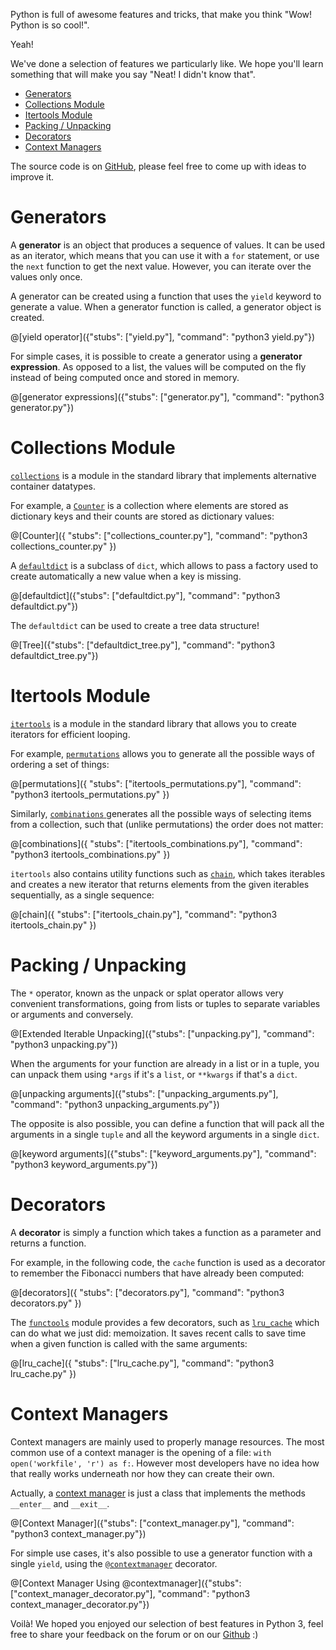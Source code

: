 Python is full of awesome features and tricks, that make you think "Wow! Python is so cool!".

Yeah!


We've done a selection of features we particularly like. We hope you'll learn something that will make you say "Neat! I didn't know that".

- [Generators](#generators)
- [Collections Module](#collections)
- [Itertools Module](#itertools)
- [Packing / Unpacking](#unpacking)
- [Decorators](#decorators)
- [Context Managers](#context-managers)

The source code is on [GitHub](https://github.com/CodinGame/advanced-python-features-playground), please feel free to come up with ideas to improve it.

# <a name="generators"></a> Generators

A **generator** is an object that produces a sequence of values. It can be used as an iterator, which means that you can use it with a `for` statement, or use the `next` function to get the next value. However, you can iterate over the values only once.

A generator can be created using a function that uses the `yield` keyword to generate a value. When a generator function is called, a generator object is created.

@[yield operator]({"stubs": ["yield.py"], "command": "python3 yield.py"})

For simple cases, it is possible to create a generator using a **generator expression**. As opposed to a list, the values will be computed on the fly instead of being computed once and stored in memory.

@[generator expressions]({"stubs": ["generator.py"], "command": "python3 generator.py"})

# <a name="collections"></a> Collections Module

[`collections`](https://docs.python.org/3/library/collections.html) is a module in the standard library that implements alternative container datatypes.

For example, a [`Counter`](https://docs.python.org/3/library/collections.html#collections.Counter) is a collection where elements are stored as dictionary keys and their counts are stored as dictionary values:

@[Counter]({ "stubs": ["collections_counter.py"], "command": "python3 collections_counter.py" })

A [`defaultdict`](https://docs.python.org/3/library/collections.html#collections.defaultdict) is a subclass of `dict`, which allows to pass a factory used to create automatically a new value when a key is missing.

@[defaultdict]({"stubs": ["defaultdict.py"], "command": "python3 defaultdict.py"})

The `defaultdict` can be used to create a tree data structure!

@[Tree]({"stubs": ["defaultdict_tree.py"], "command": "python3 defaultdict_tree.py"})

# <a name="itertools"></a> Itertools Module

[`itertools`](https://docs.python.org/3/library/itertools.html) is a module in the standard library that allows you to create iterators for efficient looping.

For example, [`permutations`](https://docs.python.org/3/library/itertools.html#itertools.permutations) allows you to generate all the possible ways of ordering a set of things:

@[permutations]({ "stubs": ["itertools_permutations.py"], "command": "python3 itertools_permutations.py" })

Similarly, [`combinations` ](https://docs.python.org/3/library/itertools.html#itertools.combinations) generates all the possible ways of selecting items from a collection, such that (unlike permutations) the order does not matter:

@[combinations]({ "stubs": ["itertools_combinations.py"], "command": "python3 itertools_combinations.py" })

`itertools` also contains utility functions such as [`chain`](https://docs.python.org/3/library/itertools.html#itertools.chain), which takes iterables and creates a new iterator that returns elements from the given iterables sequentially, as a single sequence:

@[chain]({ "stubs": ["itertools_chain.py"], "command": "python3 itertools_chain.py" })

# <a name="unpacking"></a> Packing / Unpacking

The `*` operator, known as the unpack or splat operator allows very convenient transformations, going from lists or tuples to separate variables or arguments and conversely.

@[Extended Iterable Unpacking]({"stubs": ["unpacking.py"], "command": "python3 unpacking.py"})

When the arguments for your function are already in a list or in a tuple, you can unpack them using `*args` if it's a `list`, or `**kwargs` if that's a `dict`.

@[unpacking arguments]({"stubs": ["unpacking_arguments.py"], "command": "python3 unpacking_arguments.py"})

The opposite is also possible, you can define a function that will pack all the arguments in a single `tuple` and all the keyword arguments in a single `dict`.

@[keyword arguments]({"stubs": ["keyword_arguments.py"], "command": "python3 keyword_arguments.py"})

# <a name="decorators"></a> Decorators

A **decorator** is simply a function which takes a function as a parameter and returns a function. 

For example, in the following code, the `cache` function is used as a decorator to remember the Fibonacci numbers that have already been computed:

@[decorators]({ "stubs": ["decorators.py"], "command": "python3 decorators.py" })

The [`functools`](https://docs.python.org/3/library/functools.html) module provides a few decorators, such as [`lru_cache`](https://docs.python.org/3/library/functools.html#functools.lru_cache) which can do what we just did: memoization. It saves recent calls to save time when a given function is called with the same arguments:

@[lru_cache]({ "stubs": ["lru_cache.py"], "command": "python3 lru_cache.py" })

# <a name="context-managers"></a> Context Managers

Context managers are mainly used to properly manage resources. The most common use of a context manager is the opening of a file: `with open('workfile', 'r') as f:`. However most developers have no idea how that really works underneath nor how they can create their own.

Actually, a [context manager](https://docs.python.org/3/library/stdtypes.html#typecontextmanager) is just a class that implements the methods `__enter__` and `__exit__`.

@[Context Manager]({"stubs": ["context_manager.py"], "command": "python3 context_manager.py"})

For simple use cases, it's also possible to use a generator function with a single `yield`, using the [`@contextmanager`](https://docs.python.org/3/library/contextlib.html#contextlib.contextmanager) decorator.

@[Context Manager Using @contextmanager]({"stubs": ["context_manager_decorator.py"], "command": "python3 context_manager_decorator.py"})

Voilà! We hoped you enjoyed our selection of best features in Python 3, feel free to share your feedback on the forum or on our [Github](https://github.com/CodinGame/advanced-python-features-playground) :)
